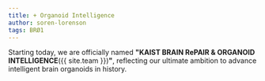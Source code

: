 ```yaml
---
title: + Organoid Intelligence
author: soren-lorenson
tags: BRØ1
---
```


Starting today, we are officially named <strong>"KAIST BRAIN RePAIR & ORGANOID INTELLIGENCE</strong>({{ site.team }})<strong>"</strong>, reflecting our ultimate ambition to advance intelligent brain organoids in history.

